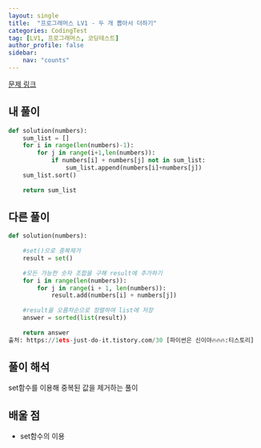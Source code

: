 ```yaml
---
layout: single
title:  "프로그래머스 LV1 - 두 개 뽑아서 더하기"
categories: CodingTest
tag: [LV1, 프로그래머스, 코딩테스트]
author_profile: false
sidebar: 
    nav: "counts"
---
```


[문제 링크](https://school.programmers.co.kr/learn/courses/30/lessons/68644)

## 내 풀이
```python
def solution(numbers):
    sum_list = []
    for i in range(len(numbers)-1):
        for j in range(i+1,len(numbers)):
            if numbers[i] + numbers[j] not in sum_list:
                sum_list.append(numbers[i]+numbers[j])
    sum_list.sort()
    
    return sum_list
```

## 다른 풀이
```python
def solution(numbers):
    
    #set()으로 중복제거
    result = set()
    
    #모든 가능한 숫자 조합을 구해 result에 추가하기
    for i in range(len(numbers)):
        for j in range(i + 1, len(numbers)):
            result.add(numbers[i] + numbers[j])
    
    #result을 오름차순으로 정렬하여 list에 저장
    answer = sorted(list(result))
    
    return answer
출처: https://1ets-just-do-it.tistory.com/30 [파이썬은 신이야🔥🔥🔥:티스토리]
```

## 풀이 해석
set함수를 이용해 중복된 값을 제거하는 풀이

## 배울 점
- set함수의 이용